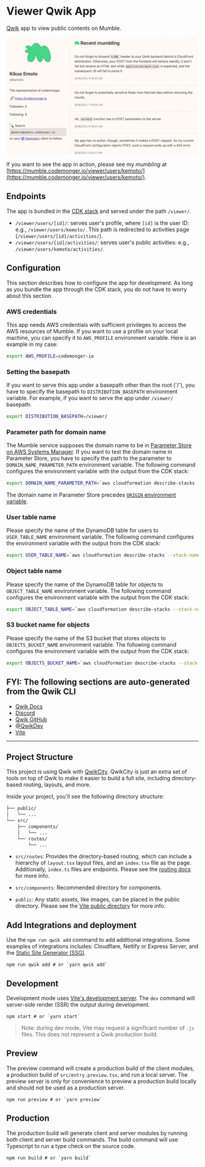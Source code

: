 # Viewer Qwik App

[Qwik](https://qwik.builder.io) app to view public contents on Mumble.

![screenshot](./screenshot.png)

If you want to see the app in action, please see my _mumbling_ at [https://mumble.codemonger.io/viewer/users/kemoto/](https://mumble.codemonger.io/viewer/users/kemoto/).

## Endpoints

The app is bundled in the [CDK stack](../README.md) and served under the path `/viewer/`.
- `/viewer/users/[id]/`: serves user's profile, where `[id]` is the user ID: e.g., `/viewer/users/kemoto/`.
  This path is redirected to activities page (`/viewer/users/[id]/activities/`).
- `/viewer/users/[id]/activities/`: serves user's public activities: e.g., `/viewer/users/kemoto/activities/`.

## Configuration

This section describes how to configure the app for development.
As long as you bundle the app through the CDK stack, you do not have to worry about this section.

### AWS credentials

This app needs AWS credentials with sufficient privileges to access the AWS resources of Mumble.
If you want to use a profile on your local machine, you can specify it to `AWS_PROFILE` environment variable.
Here is an example in my case:

```sh
export AWS_PROFILE=codemonger-io
```

### Setting the basepath

If you want to serve this app under a basepath other than the root ('/'), you have to specify the basepath to `DISTRIBUTION_BASEPATH` environment variable.
For example, if you want to serve the app under `/viewer/` basepath:

```sh
export DISTRIBUTION_BASEPATH=/viewer/
```

### Parameter path for domain name

The Mumble service supposes the domain name to be in [Parameter Store on AWS Systems Manager](https://docs.aws.amazon.com/systems-manager/latest/userguide/systems-manager-parameter-store.html).
If you want to test the domain name in Parameter Store, you have to specify the path to the parameter to `DOMAIN_NAME_PARAMETER_PATH` environment variable.
The following command configures the environment variable with the output from the CDK stack:

```sh
export DOMAIN_NAME_PARAMETER_PATH=`aws cloudformation describe-stacks --stack-name mumble-development --query "Stacks[0].Outputs[?OutputKey=='DomainNameParameterPath'].OutputValue" --output text`
```

The domain name in Parameter Store precedes [`ORIGIN` environment variable](https://qwik.builder.io/docs/deployments/node/#production-deploy).

### User table name

Please specify the name of the DynamoDB table for users to `USER_TABLE_NAME` environment variable.
The following command configures the environment variable with the output from the CDK stack:

```sh
export USER_TABLE_NAME=`aws cloudformation describe-stacks --stack-name mumble-development --query "Stacks[0].Outputs[?OutputKey=='UserTableName'].OutputValue" --output text`
```

### Object table name

Please specify the name of the DynamoDB table for objects to `OBJECT_TABLE_NAME` environment variable.
The following command configures the environment variable with the output from the CDK stack:

```sh
export OBJECT_TABLE_NAME=`aws cloudformation describe-stacks --stack-name mumble-development --query "Stacks[0].Outputs[?OutputKey=='ObjectTableName'].OutputValue" --output text`
```

### S3 bucket name for objects

Please specify the name of the S3 bucket that stores objects to `OBJECTS_BUCKET_NAME` environment variable.
The following command configures the environment variable with the output from the CDK stack:

```sh
export OBJECTS_BUCKET_NAME=`aws cloudformation describe-stacks --stack-name mumble-development --query "Stacks[0].Outputs[?OutputKey=='ObjectsBucketName'].OutputValue" --output text`
```

## FYI: The following sections are auto-generated from the Qwik CLI

- [Qwik Docs](https://qwik.builder.io/)
- [Discord](https://qwik.builder.io/chat)
- [Qwik GitHub](https://github.com/BuilderIO/qwik)
- [@QwikDev](https://twitter.com/QwikDev)
- [Vite](https://vitejs.dev/)

---

## Project Structure

This project is using Qwik with [QwikCity](https://qwik.builder.io/qwikcity/overview/). QwikCity is just an extra set of tools on top of Qwik to make it easier to build a full site, including directory-based routing, layouts, and more.

Inside your project, you'll see the following directory structure:

```
├── public/
│   └── ...
└── src/
    ├── components/
    │   └── ...
    └── routes/
        └── ...
```

- `src/routes`: Provides the directory-based routing, which can include a hierarchy of `layout.tsx` layout files, and an `index.tsx` file as the page. Additionally, `index.ts` files are endpoints. Please see the [routing docs](https://qwik.builder.io/qwikcity/routing/overview/) for more info.

- `src/components`: Recommended directory for components.

- `public`: Any static assets, like images, can be placed in the public directory. Please see the [Vite public directory](https://vitejs.dev/guide/assets.html#the-public-directory) for more info.

## Add Integrations and deployment

Use the `npm run qwik add` command to add additional integrations. Some examples of integrations includes: Cloudflare, Netlify or Express Server, and the [Static Site Generator (SSG)](https://qwik.builder.io/qwikcity/guides/static-site-generation/).

```shell
npm run qwik add # or `yarn qwik add`
```

## Development

Development mode uses [Vite's development server](https://vitejs.dev/). The `dev` command will server-side render (SSR) the output during development.

```shell
npm start # or `yarn start`
```

> Note: during dev mode, Vite may request a significant number of `.js` files. This does not represent a Qwik production build.

## Preview

The preview command will create a production build of the client modules, a production build of `src/entry.preview.tsx`, and run a local server. The preview server is only for convenience to preview a production build locally and should not be used as a production server.

```shell
npm run preview # or `yarn preview`
```

## Production

The production build will generate client and server modules by running both client and server build commands. The build command will use Typescript to run a type check on the source code.

```shell
npm run build # or `yarn build`
```
